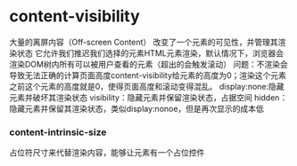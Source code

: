 # content-visibility
大量的离屏内容（Off-screen Content）
改变了一个元素的可见性，并管理其渲染状态
它允许我们推迟我们选择的元素HTML元素渲染，默认情况下，浏览器会渲染DOM树内所有可以被用户查看的元素（超出的会触发滚动）
问题：不渲染会导致无法正确的计算页面高度content-visibility给元素的高度为0；渲染这个元素之前这个元素的高度就是0，使得页面高度和滚动变得混乱。
display:none:隐藏元素并破坏其渲染状态
visibility：隐藏元素并保留渲染状态，占据空间
hidden：隐藏元素并保留其渲染状态，类似display:nonoe，但是再次显示的成本低

### content-intrinsic-size
占位符尺寸来代替渲染内容，能够让元素有一个占位控件